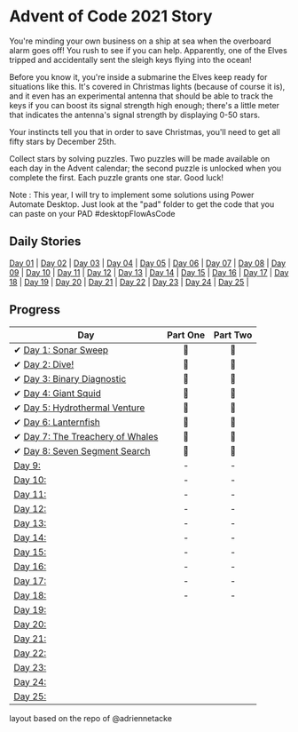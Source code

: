 # Advent of Code 2021 Story

You're minding your own business on a ship at sea when the overboard alarm goes off! You rush to see if you can help. Apparently, one of the Elves tripped and accidentally sent the sleigh keys flying into the ocean!

Before you know it, you're inside a submarine the Elves keep ready for situations like this. It's covered in Christmas lights (because of course it is), and it even has an experimental antenna that should be able to track the keys if you can boost its signal strength high enough; there's a little meter that indicates the antenna's signal strength by displaying 0-50 stars.

Your instincts tell you that in order to save Christmas, you'll need to get all fifty stars by December 25th.

Collect stars by solving puzzles. Two puzzles will be made available on each day in the Advent calendar; the second puzzle is unlocked when you complete the first. Each puzzle grants one star. Good luck!

Note : This year, I will try to implement some solutions using Power Automate Desktop. Just look at the "pad" folder to get the code that you can paste on your PAD #desktopFlowAsCode

## Daily Stories
[Day 01](https://adventofcode.com/2021/day/1) | 
[Day 02](https://adventofcode.com/2021/day/2) |
[Day 03](https://adventofcode.com/2021/day/3) |
[Day 04](https://adventofcode.com/2021/day/4) |
[Day 05](https://adventofcode.com/2021/day/5) |
[Day 06](https://adventofcode.com/2021/day/6) |
[Day 07](https://adventofcode.com/2021/day/7) |
[Day 08](https://adventofcode.com/2021/day/8) |
[Day 09](https://github.com/trashvin/adventOfCode/blob/main/2021/python/day09/readme.md) |
[Day 10](https://github.com/trashvin/adventOfCode/blob/main/2021/python/day10/readme.md) |
[Day 11](https://github.com/trashvin/adventOfCode/blob/main/2021/python/day11/readme.md) |
[Day 12](https://github.com/trashvin/adventOfCode/blob/main/2021/python/day12/readme.md) |
[Day 13](https://github.com/trashvin/adventOfCode/blob/main/2021/python/day13/readme.md) |
[Day 14](https://github.com/trashvin/adventOfCode/blob/main/2021/python/day14/readme.md) |
[Day 15](https://github.com/trashvin/adventOfCode/blob/main/2021/python/day15/readme.md) |
[Day 16](https://github.com/trashvin/adventOfCode/blob/main/2021/python/day16/readme.md) |
[Day 17](https://github.com/trashvin/adventOfCode/blob/main/2021/python/day17/readme.md) |
[Day 18](https://github.com/trashvin/adventOfCode/blob/main/2021/python/day18/readme.md) |
[Day 19](https://github.com/trashvin/adventOfCode/blob/main/2021/python/day19/readme.md) |
[Day 20](https://github.com/trashvin/adventOfCode/blob/main/2021/python/day20/readme.md) |
[Day 21](https://github.com/trashvin/adventOfCode/blob/main/2021/python/day21/readme.md) |
[Day 22](https://github.com/trashvin/adventOfCode/blob/main/2021/python/day22/readme.md) |
[Day 23](https://github.com/trashvin/adventOfCode/blob/main/2021/python/day23/readme.md) |
[Day 24](https://github.com/trashvin/adventOfCode/blob/main/2021/python/day24/readme.md) |
[Day 25](https://github.com/trashvin/adventOfCode/blob/main/2021/python/day25/readme.md) |



## Progress

| Day  | Part One | Part Two | 
|---|:---:|:---:|
| ✔ [Day 1: Sonar Sweep ](https://github.com/trashvin/adventOfCode/tree/main/2021/python/day01)| 🌟 | 🌟 |
| ✔ [Day 2: Dive!](https://github.com/trashvin/adventOfCode/tree/main/2021/python/day02)| 🌟 | 🌟 |
| ✔ [Day 3: Binary Diagnostic ](https://github.com/trashvin/adventOfCode/tree/main/2021/python/day03)| 🌟 | 🌟 |
| ✔ [Day 4: Giant Squid ](https://github.com/trashvin/adventOfCode/tree/main/2021/python/day04)| 🌟 | 🌟 |
| ✔ [Day 5: Hydrothermal Venture ](https://github.com/trashvin/adventOfCode/tree/main/2021/python/day05)| 🌟 | 🌟 |
| ✔ [Day 6: Lanternfish ](https://github.com/trashvin/adventOfCode/tree/main/2021/python/day06)| 🌟 | 🌟 |
| ✔ [Day 7: The Treachery of Whales ](https://github.com/trashvin/adventOfCode/tree/main/2021/python/day07)| 🌟 | 🌟 |
| ✔ [Day 8: Seven Segment Search ](https://github.com/trashvin/adventOfCode/tree/main/2021/python/day08)| 🌟 | 🌟 |
|  [Day 9: ](https://github.com/trashvin/adventOfCode/tree/main/2021/python/day09)| - | - |
|  [Day 10: ](https://github.com/trashvin/adventOfCode/tree/main/2021/python/day10)| - | - |
|  [Day 11: ](https://github.com/trashvin/adventOfCode/tree/main/2021/python/day11)| - | - |
|  [Day 12: ](https://github.com/trashvin/adventOfCode/tree/main/2021/python/day12)| - | - |
|  [Day 13: ](https://github.com/trashvin/adventOfCode/tree/main/2021/python/day13)| - | - |
|  [Day 14: ](https://github.com/trashvin/adventOfCode/tree/main/2021/python/day14)| - | - |
|  [Day 15: ](https://github.com/trashvin/adventOfCode/tree/main/2021/python/day15)| - | - |
|  [Day 16: ](https://github.com/trashvin/adventOfCode/tree/main/2021/python/day16)| - | - |
|  [Day 17: ]()| - | - |
|  [Day 18:](https://github.com/trashvin/adventOfCode/tree/main/2021/python/day18)| - | - |
|  [Day 19: ]()| | |
|  [Day 20: ]()| | |
|  [Day 21: ]()| | |
|  [Day 22: ]()| | |
|  [Day 23: ]()| | |
|  [Day 24: ]()| | |
|  [Day 25: ]()| | |

<!--## In Closing-->


layout based on the repo of @adriennetacke
